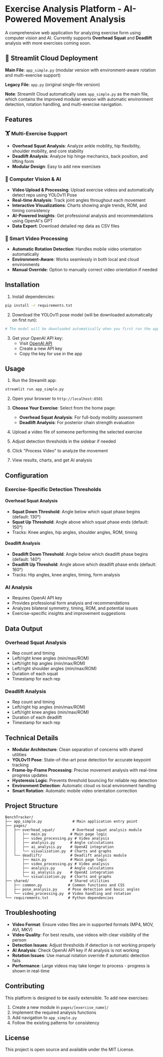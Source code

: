 # Exercise Analysis Platform - AI-Powered Movement Analysis

A comprehensive web application for analyzing exercise form using computer vision and AI. Currently supports **Overhead Squat** and **Deadlift** analysis with more exercises coming soon.

## 🚀 Streamlit Cloud Deployment

**Main File**: `app_simple.py` (modular version with environment-aware rotation and multi-exercise support)

**Legacy File**: `app.py` (original single-file version)

**Note**: Streamlit Cloud automatically uses `app_simple.py` as the main file, which contains the improved modular version with automatic environment detection, rotation handling, and multi-exercise navigation.

## Features

### 🏋️ Multi-Exercise Support
- **Overhead Squat Analysis**: Analyze ankle mobility, hip flexibility, shoulder mobility, and core stability
- **Deadlift Analysis**: Analyze hip hinge mechanics, back position, and lifting form
- **Modular Design**: Easy to add new exercises

### 🎥 Computer Vision & AI
- **Video Upload & Processing**: Upload exercise videos and automatically detect reps using YOLOv11 Pose
- **Real-time Analysis**: Track joint angles throughout each movement
- **Interactive Visualizations**: Charts showing angle trends, ROM, and timing consistency
- **AI-Powered Insights**: Get professional analysis and recommendations using OpenAI's GPT
- **Data Export**: Download detailed rep data as CSV files

### 🔄 Smart Video Processing
- **Automatic Rotation Detection**: Handles mobile video orientation automatically
- **Environment-Aware**: Works seamlessly in both local and cloud environments
- **Manual Override**: Option to manually correct video orientation if needed

## Installation

1. Install dependencies:
```bash
pip install -r requirements.txt
```

2. Download the YOLOv11 pose model (will be downloaded automatically on first run):
```bash
# The model will be downloaded automatically when you first run the app
```

3. Get your OpenAI API key:
   - Visit [OpenAI API](https://platform.openai.com/api-keys)
   - Create a new API key
   - Copy the key for use in the app

## Usage

1. Run the Streamlit app:
```bash
streamlit run app_simple.py
```

2. Open your browser to `http://localhost:8501`

3. **Choose Your Exercise**: Select from the home page:
   - **Overhead Squat Analysis**: For full-body mobility assessment
   - **Deadlift Analysis**: For posterior chain strength evaluation

4. Upload a video file of someone performing the selected exercise

5. Adjust detection thresholds in the sidebar if needed

6. Click "Process Video" to analyze the movement

7. View results, charts, and get AI analysis

## Configuration

### Exercise-Specific Detection Thresholds

#### Overhead Squat Analysis
- **Squat Down Threshold**: Angle below which squat phase begins (default: 130°)
- **Squat Up Threshold**: Angle above which squat phase ends (default: 150°)
- Tracks: Knee angles, hip angles, shoulder angles, ROM, timing

#### Deadlift Analysis  
- **Deadlift Down Threshold**: Angle below which deadlift phase begins (default: 140°)
- **Deadlift Up Threshold**: Angle above which deadlift phase ends (default: 160°)
- Tracks: Hip angles, knee angles, timing, form analysis

### AI Analysis
- Requires OpenAI API key
- Provides professional form analysis and recommendations
- Analyzes bilateral symmetry, timing, ROM, and potential issues
- Exercise-specific insights and improvement suggestions

## Data Output

### Overhead Squat Analysis
- Rep count and timing
- Left/right knee angles (min/max/ROM)
- Left/right hip angles (min/max/ROM)  
- Left/right shoulder angles (min/max/ROM)
- Duration of each squat
- Timestamp for each rep

### Deadlift Analysis
- Rep count and timing
- Left/right hip angles (min/max/ROM)
- Left/right knee angles (min/max/ROM)
- Duration of each deadlift
- Timestamp for each rep

## Technical Details

- **Modular Architecture**: Clean separation of concerns with shared utilities
- **YOLOv11 Pose**: State-of-the-art pose detection for accurate keypoint tracking
- **Frame-by-Frame Processing**: Precise movement analysis with real-time progress updates
- **Hysteresis Logic**: Prevents threshold bouncing for reliable rep detection
- **Environment Detection**: Automatic cloud vs local environment handling
- **Smart Rotation**: Automatic mobile video orientation correction

## Project Structure

```
BenchTracker/
├── app_simple.py              # Main application entry point
├── pages/
│   ├── overhead_squat/        # Overhead squat analysis module
│   │   ├── main.py           # Main page logic
│   │   ├── video_processing.py # Video analysis
│   │   ├── analysis.py       # Angle calculations
│   │   ├── ai_analysis.py    # OpenAI integration
│   │   └── visualization.py  # Charts and graphs
│   └── deadlift/             # Deadlift analysis module
│       ├── main.py           # Main page logic
│       ├── video_processing.py # Video analysis
│       ├── analysis.py       # Angle calculations
│       ├── ai_analysis.py    # OpenAI integration
│       └── visualization.py  # Charts and graphs
├── shared/                   # Shared utilities
│   ├── common.py            # Common functions and CSS
│   ├── pose_analysis.py     # Pose detection and basic angles
│   └── video_processing.py  # Video handling and rotation
└── requirements.txt         # Python dependencies
```

## Troubleshooting

- **Video Format**: Ensure video files are in supported formats (MP4, MOV, AVI, MKV)
- **Video Quality**: For best results, use videos with clear visibility of the person
- **Detection Issues**: Adjust thresholds if detection is not working properly
- **AI Analysis**: Check OpenAI API key if AI analysis is not working
- **Rotation Issues**: Use manual rotation override if automatic detection fails
- **Performance**: Large videos may take longer to process - progress is shown in real-time

## Contributing

This platform is designed to be easily extensible. To add new exercises:

1. Create a new module in `pages/[exercise_name]/`
2. Implement the required analysis functions
3. Add navigation to `app_simple.py`
4. Follow the existing patterns for consistency

## License

This project is open source and available under the MIT License.
